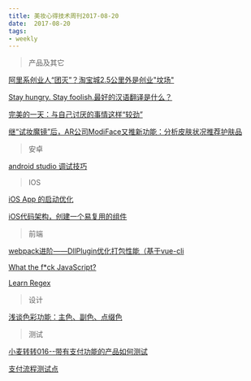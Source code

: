 ```yaml
---
title: 美妆心得技术周刊2017-08-20
date:  2017-08-20
tags:
- weekly
---
```


> 产品及其它

[阿里系创业人“团灭”？淘宝城2.5公里外是创业"坟场"](https://m.huxiu.com/article/210310.html)

[Stay hungry. Stay foolish.最好的汉语翻译是什么？](https://www.zhihu.com/question/19557797 )

[完美的一天：与自己讨厌的事情这样“较劲”](http://36kr.com/p/5088436.html)

[继“试妆魔镜”后，AR公司ModiFace又推新功能：分析皮肤状况推荐护肤品](http://36kr.com/p/5088837.html)

> 安卓

 [android studio 调试技巧](http://www.cnblogs.com/gaoteng/p/5711314.html)

> IOS

[iOS App 的启动优化](http://www.cocoachina.com/ios/20170731/20071.html)

[iOS代码架构，创建一个易复用的组件](https://juejin.im/post/598034ca6fb9a03c493b55a2)


> 前端

 [webpack进阶——DllPlugin优化打包性能（基于vue-cli](http://www.jianshu.com/p/9c7815024bf5)

 [What the f*ck JavaScript?](https://github.com/denysdovhan/wtfjs/blob/4c42f77c4b3bcfb7b3ff965bc43a346eecfc3e2f/README-zh-cn.md)

 [Learn Regex](https://github.com/zeeshanu/learn-regex)


> 设计

[浅谈色彩功能：主色、副色、点缀色](http://mp.weixin.qq.com/s/dqkzc6fkgMwo0baxRS8kmQ)

> 测试

[小麦转转016--带有支付功能的产品如何测试](http://www.jianshu.com/p/da7b7b67c8e4)

[支付流程测试点](http://www.51testing.com/html/90/140390-227458.html)